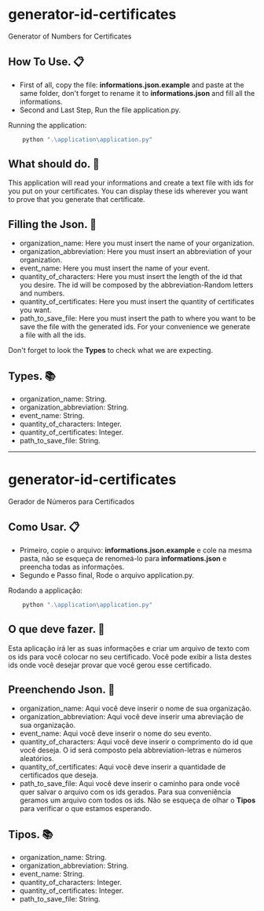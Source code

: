 # generator-id-certificates
Generator of Numbers for Certificates

## How To Use. :clipboard:

- First of all, copy the file: **informations.json.example** and paste at the same folder, don't forget to rename it to **informations.json**  and fill all the informations.
- Second and Last Step, Run the file application.py.

Running the application:
```python
    python ".\application\application.py"
```

## What should do. :confetti_ball:

This application will read your informations and create a text file with ids for you put on your certificates. You can display these ids wherever you want to prove that you generate that certificate.

## Filling the Json. :pencil:

- organization_name: Here you must insert the name of your organization.
- organization_abbreviation: Here you must insert an abbreviation of your organization.
- event_name: Here you must insert the name of your event.
- quantity_of_characters: Here you must insert the length of the id that you desire. The id will be composed by the abbreviation-Random letters and numbers.
- quantity_of_certificates: Here you must insert the quantity of certificates you want.
- path_to_save_file: Here you must insert the path to where you want to be save the file with the generated ids. For your convenience we generate a file with all the ids.

Don't forget to look the **Types** to check what we are expecting.

## Types. :books:

- organization_name: String.
- organization_abbreviation: String.
- event_name: String.
- quantity_of_characters: Integer.
- quantity_of_certificates: Integer.
- path_to_save_file: String.

--------------
# generator-id-certificates
Gerador de Números para Certificados

## Como Usar. :clipboard:

- Primeiro, copie o arquivo: **informations.json.example** e cole na mesma pasta, não se esqueça de renomeá-lo para **informations.json** e preencha todas as informações.
- Segundo e Passo final, Rode o arquivo application.py.

Rodando a applicação:
```python
    python ".\application\application.py"
```

## O que deve fazer. :confetti_ball:

Esta aplicação irá ler as suas informações e criar um arquivo de texto com os ids para você colocar no seu certificado. Você pode exibir a lista destes ids onde você desejar provar que você gerou esse certificado.

## Preenchendo Json. :pencil:

- organization_name: Aqui você deve inserir o nome de sua organização.
- organization_abbreviation: Aqui você deve inserir uma abreviação de sua organização.
- event_name: Aqui você deve inserir o nome do seu evento.
- quantity_of_characters: Aqui você deve inserir o comprimento do id que você deseja. O id será composto pela abbreviation-letras e números aleatórios.
- quantity_of_certificates: Aqui você deve inserir a quantidade de certificados que deseja.
- path_to_save_file: Aqui você deve inserir o caminho para onde você quer salvar o arquivo com os ids gerados. Para sua conveniência geramos um arquivo com todos os ids.
Não se esqueça de olhar o **Tipos** para verificar o que estamos esperando.

## Tipos. :books:

- organization_name: String.
- organization_abbreviation: String.
- event_name: String.
- quantity_of_characters: Integer.
- quantity_of_certificates: Integer.
- path_to_save_file: String.
